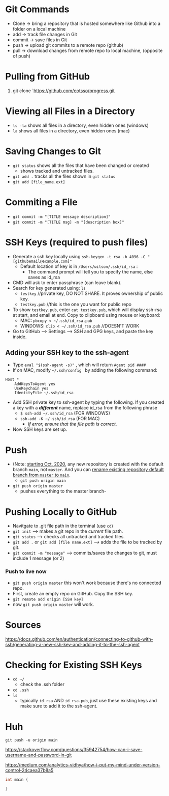 # Git Commands
- Clone -> bring a repository that is hosted somewhere like Github into a folder on a local machine
- add -> track file changes in Git
- commit -> save files in Git
- push -> upload git commits to a remote repo (github)
- pull -> download changes from remote repo to local machine, (opposite of push)

# Pulling from GitHub
1. git clone `https://github.com/eotsso/progress.git 

# Viewing all Files in a Directory
- `ls -la` shows all files in a directory, even hidden ones (windows)
- `la` shows all files in a directory, even hidden ones (mac)

# Saving Changes to Git
-  `git status` shows all the files that have been changed or created
	- shows tracked and untracked files. 	
- `git add .` tracks all the files shown in `git status`
- `git add [file_name.ext]`

# Commiting a File
- `git commit -m "[TITLE message description]"`
- `git commit -m "[TITLE msg] -m "[description box]"` 

# SSH Keys (required to push files)
- Generate a ssh key locally using `ssh-keygen -t rsa -b 4096 -C "[githubemail@example.com]"`
	- Default location of key is in `/Users/wilson/.ssh/id_rsa` : 
		- The command prompt will tell you to specify the name, else saves as id_rsa
- CMD will ask to enter passphrase (can leave blank).
- Search for key generated using: `ls `
	- `testkey` //private key, DO NOT SHARE. It proves ownership of public key. 
	- `testkey.pub` //this is the one you want for public repo
- To show `testkey.pub`, enter `cat testkey.pub`, which will display ssh-rsa at start, and email at end. Copy to clipboard using mouse or keyboard: 
	- MAC: `pbcopy < ~/.ssh/id_rsa.pub`
	- WINDOWS: `clip < ~/.ssh/id_rsa.pub` //DOESN'T WORK
- Go to GitHub --> Settings --> SSH and GPG keys, and paste the key inside. 
## Adding your SSH key to the ssh-agent 
- Type `eval "$(ssh-agent -s)"` , which will return `Agent pid ####`
- If on MAC, modify `~/.ssh/config ` by adding the following command:
```shell
Host *
	AddKeysToAgent yes
	UseKeychain yes
	IdentityFile ~/.ssh/id_rsa 
```
- Add SSH private key to ssh-agent by typing the following. If you created a key with a ***different*** name, replace id_rsa from the following phrase
	- `$ ssh-add ~/.ssh/id_rsa` (FOR WINDOWS)
	- `ssh-add -K ~/.ssh/id_rsa`  (FOR MAC)
		- *If error, ensure that the file path is correct.*
- Now SSH keys are set up. 
# Push
- (Note: [starting Oct. 2020](https://github.blog/changelog/2020-08-26-set-the-default-branch-for-newly-created-repositories/), any new repository is created with the default branch `main`, not `master`. And you can [rename existing repository default branch from `master` to `main`](https://github.com/github/renaming).  
	- `git push origin main`
- `git push origin master ` 
	- pushes everything to the master branch-


# Pushing Locally to GitHub
- Navitgate to .git file path in the terminal (use `cd`)
-  `git init` --> makes a git repo in the *current* file path. 
- `git status` --> checks all untracked and tracked files.
- `git add .` or `git add [file name.ext]` --> adds the file to be tracked by git. 
- `git commit -m "message"` --> commits/saves the changes to git, must include 1 message (or 2)

### Push to live now
- `git push origin master` this won't work because there's no connected repo. 
- First, create an empty repo on GitHub. Copy the SSH key. 
- `git remote add origin [SSH key]`
- now `git push origin master` will work.  

# Sources
https://docs.github.com/en/authentication/connecting-to-github-with-ssh/generating-a-new-ssh-key-and-adding-it-to-the-ssh-agent



# Checking for Existing SSH Keys
- `cd ~/` 
	- check the .ssh folder
- `cd .ssh`
- `ls`
	- typically `id_rsa` AND `id_rsa.pub`, just use these existing keys and make sure to add it to the ssh-agent. 

# Huh
`git push -u origin main`



https://stackoverflow.com/questions/35942754/how-can-i-save-username-and-password-in-git

https://medium.com/analytics-vidhya/how-i-put-my-mind-under-version-control-24caea37b8a5

```C++
int main {

}
```